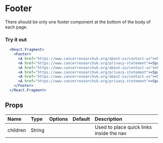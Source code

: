 # Footer

There should be only one footer component at the bottom of the body of each page.

### Try it out

```.jsx
  <React.Fragment>
    <Footer>
      <A href="https://www.cancerresearchuk.org/about-us/contact-us"><Span fontSize="small" fontWeight="700">Contact us</Span></A>
      <A href="https://www.cancerresearchuk.org/privacy-statement"><Span fontSize="small" fontWeight="700">Privacy</Span></A>
      <A href="https://www.cancerresearchuk.org/about-us/contact-us"><Span fontSize="small" fontWeight="700">Contact us</Span></A>
      <A href="https://www.cancerresearchuk.org/privacy-statement"><Span fontSize="small" fontWeight="700">Privacy</Span></A>
      <A href="https://www.cancerresearchuk.org/about-us/contact-us"><Span fontSize="small" fontWeight="700">Contact us</Span></A>
      <A href="https://www.cancerresearchuk.org/privacy-statement"><Span fontSize="small" fontWeight="700">Privacy</Span></A>
    </Footer>
  </React.Fragment>
```

## Props

| Name     | Type   | Options | Default | Description                              |
| :------- | :----- | :-----: | :------ | :--------------------------------------- |
| children | String |         |         | Used to place quick links inside the nav |
